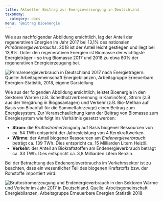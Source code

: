 ```yaml
---
title: Aktueller Beitrag zur Energieversorgung in Deutschland
taxonomy:
  category: docs
menu: 'Beitrag Bioenergie'
---
```


Wie aus nachfolgender Abbildung ersichtlich, lag der Anteil der regenerativen Energien im Jahr 2017 bei 13,1% des nationalen *Primärenergieverbrauchs*. 2018 ist der Anteil leicht gestiegen und liegt bei 13,8%. Unter den regenerativen Energien ist Biomasse der wichtigste Energieträger - so trug Biomasse 2017 und 2018 zu etwa 60% der regenerativen Energieerzeugung bei. 

![](Skript_DBFZ_Primaerenergieverbrauch_2017.png?lightbox=800&resize=500&classes=caption "Primärenergieverbrauch in Deutschland 2017 nach Energieträgern. Quelle: Arbeitsgemeinschaft Energiebilanzen, Arbeitsgruppe Erneuerbare Energien-Statistik, 2018, eigene Darstellung")

Wie aus der folgenden Abbildung ersichtlich, leistet Bioenergie in den Sektoren Wärme (z.B. Scheitholzverbrennung in Kaminöfen), Strom (z.B. aus der Vergärung in Biogasanlagen) und Verkehr (z.B. Bio-Methan auf Basis von Bioabfall für die Sammelfahrzeuge) einen Beitrag zum Energiesystem. Zur Veranschaulichung kann der Beitrag von Biomasse zum Energiesystem wie folgt ins Verhältnis gesetzt werden:

- **Strom**: die *Bruttostromerzeugung* auf Basis biogener Ressourcen von ca. 54 TWh entspricht der Jahresleistung von 4 Kernkraftwerken.
- **Wärme**: der Anteil biogener Ressourcen am *Endenergieverbrauch* beträgt ca. 139 TWh. Dies entspricht ca. 15 Milliarden Litern Heizöl.
- **Verkehr**: der Anteil an Biokraftstoffen am Endenergieverbrauch beträgt ca. 33 TWh. Dies entspricht ca. 3,8 Milliarden Litern Benzin.

Bei der Betrachtung des Endenergieverbrauchs im Verkehrssektor ist zu beachten, dass ein wesentlicher Teil des biogenen Kraftstoffs bzw. der Rohstoffe importiert wird.

![](Skript_DBFZ_Sektoren_2017.png?lightbox=800&resize=600&classes=caption "Bruttostromerzeugung und Endenergieverbrauch in den Sektoren Wärme und Verkehr im Jahr 2017 in Deutschland. Quelle: Arbeitsgemeinschaft Energiebilanzen, Arbeitsgruppe Erneuerbare Energien Statistik 2018")
